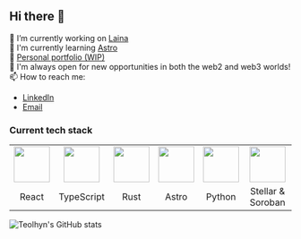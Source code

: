 ## Hi there 👋

🔭 I’m currently working on [Laina](https://www.laina-de.fi)</br>
📖 I'm currently learning [Astro](https://astro.build/)</br>
🔨 [Personal portfolio (WIP)](https://teolhyn.github.io/resume-pages/)</br>
🌱 I'm always open for new opportunities in both the web2 and web3 worlds!</br>
📫 How to reach me:
  - [LinkedIn](https://www.linkedin.com/in/teemuhynna/)
  - [Email](mailto:teemu.hynna@gmail.com)

### Current tech stack
<table>
  <tr>
    <td align="center"><img src="https://cdn.jsdelivr.net/gh/devicons/devicon@latest/icons/react/react-original.svg" width="64"/></td>
    <td align="center"><img src="https://cdn.jsdelivr.net/gh/devicons/devicon@latest/icons/typescript/typescript-original.svg" width="64"/></td>
    <td align="center"><img src="https://cdn.jsdelivr.net/gh/devicons/devicon@latest/icons/rust/rust-original.svg" width="64"/></td>
    <td align="center"><img src="https://cdn.jsdelivr.net/gh/devicons/devicon@latest/icons/astro/astro-original.svg" width="64"/></td>
    <td align="center"><img src="https://cdn.jsdelivr.net/gh/devicons/devicon@latest/icons/python/python-original.svg" width="64"/></td>
    <td align="center"><img src="https://cryptologos.cc/logos/stellar-xlm-logo.svg?v=040" width="64"/></td>
  </tr>
  <tr>
    <td align="center">React</td>
    <td align="center">TypeScript</td>
    <td align="center">Rust</td>
    <td align="center">Astro</td>
    <td align="center">Python</td>
    <td align="center">Stellar & Soroban</td>
  </tr>
</table>

![Teolhyn's GitHub stats](https://github-readme-stats.vercel.app/api?username=teolhyn&show_icons=true&theme=tokyonight)



